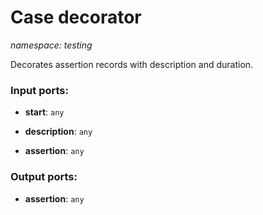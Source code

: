 # Case decorator

_namespace: testing_

Decorates assertion records with description and duration.

### Input ports:

* __start__: ` any `


* __description__: ` any `


* __assertion__: ` any `

### Output ports:

* __assertion__: ` any `

